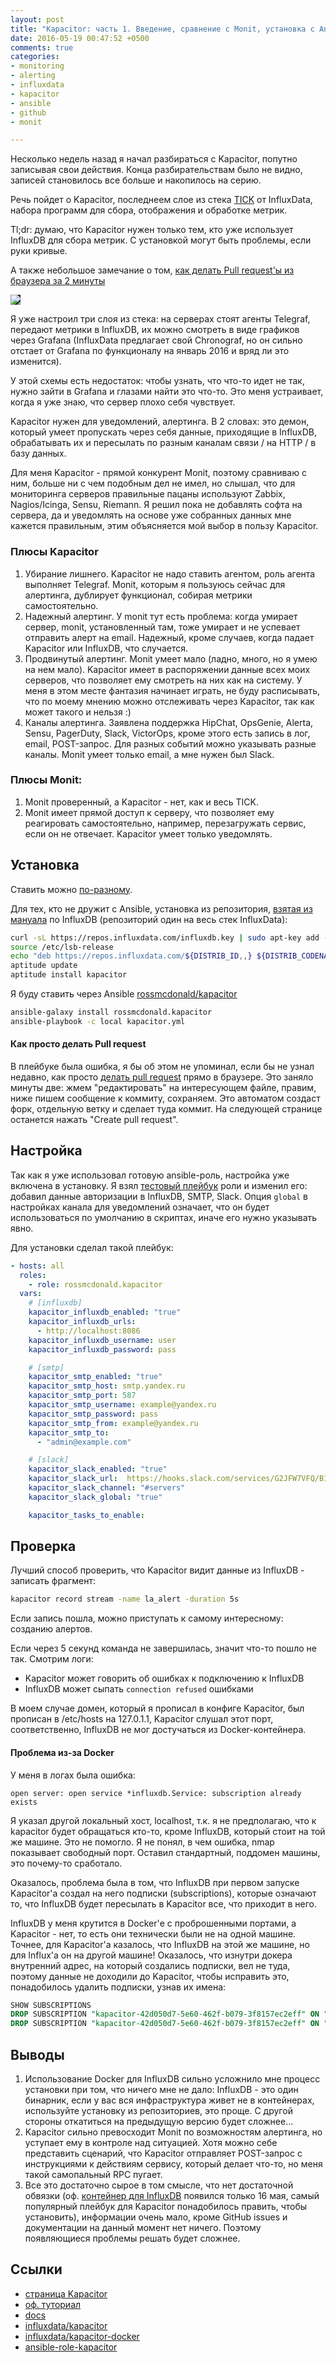 ```yaml
---
layout: post
title: "Kapacitor: часть 1. Введение, сравнение с Monit, установка с Ansible и без, настройка"
date: 2016-05-19 00:47:52 +0500
comments: true
categories:
- monitoring
- alerting
- influxdata
- kapacitor
- ansible
- github
- monit

---
```


Несколько недель назад я начал разбираться с Kapacitor, попутно записывая свои действия. Конца разбирательствам было не видно, записей становилось все больше и накопилось на серию.

Речь пойдет о Kapacitor, последнеем слое из стека [TICK](https://influxdata.com/get-started/what-is-the-tick-stack/) от InfluxData, набора программ для сбора, отображения и обработке метрик.

Tl;dr: думаю, что Kapacitor нужен только тем, кто уже использует InfluxDB для сбора метрик. С установкой могут быть проблемы, если руки кривые.

А также небольшое замечание о том, [как делать Pull request'ы из браузера за 2 минуты](/blog/2016/05/19/kapacitor-ansible-install-monit-comparsion/#github-pull-request)


<img style="background:#1F242D" src="/images/2016-05/kapacitor.svg" />

<!-- more -->

Я уже настроил три слоя из стека: на серверах стоят агенты Telegraf, передают метрики в InfluxDB, их можно смотреть в виде графиков через Grafana (InfluxData предлагает свой Chronograf, но он сильно отстает от Grafana по функционалу на январь 2016 и вряд ли это изменится).

У этой схемы есть недостаток: чтобы узнать, что что-то идет не так, нужно зайти в Grafana и глазами найти это что-то. Это меня устраивает, когда я уже знаю, что сервер плохо себя чувствует.

Kapacitor нужен для уведомлений, алертинга. В 2 словах: это демон, который умеет пропускать через себя данные, приходящие в InfluxDB, обрабатывать их и пересылать по разным каналам связи / на HTTP / в базу данных.

Для меня Kapacitor - прямой конкурент Monit, поэтому сравниваю с ним, больше ни с чем подобным дел не имел, но слышал, что для мониторинга серверов правильные пацаны используют Zabbix, Nagios/Icinga, Sensu, Riemann. Я решил пока не добавлять софта на сервера, да и уведомлять на основе уже собранных данных мне кажется правильным, этим объясняется мой выбор в пользу Kapacitor.

### Плюсы Kapacitor
1. Убирание лишнего. Kapacitor не надо ставить агентом, роль агента выполняет Telegraf. Monit, которым я пользуюсь сейчас для алертинга, дублирует функционал, собирая метрики самостоятельно.
2. Надежный алертинг. У monit тут есть проблема: когда умирает сервер, monit, установленный там, тоже умирает и не успевает отправить алерт на email. Надежный, кроме случаев, когда падает Kapacitor или InfluxDB, что случается.
3. Продвинутый алертинг. Monit умеет мало (ладно, много, но я умею на нем мало). Kapacitor имеет в распоряжении данные всех моих серверов, что позволяет ему смотреть на них как на систему. У меня в этом месте фантазия начинает играть, не буду расписывать, что по моему мнению можно отслеживать через Kapacitor, так как может такого и нельзя :)
4. Каналы алертинга. Заявлена поддержка HipChat, OpsGenie, Alerta, Sensu, PagerDuty, Slack, VictorOps, кроме этого есть запись в лог, email, POST-запрос. Для разных событий можно указывать разные каналы. Monit умеет только email, а мне нужен был Slack.

### Плюсы Monit:
1. Monit проверенный, а Kapacitor - нет, как и весь TICK.
2. Monit имеет прямой доступ к серверу, что позволяет ему реагировать самостоятельно, например, перезагружать сервис, если он не отвечает. Kapacitor умеет только уведомлять.


## Установка
Ставить можно [по-разному](https://influxdata.com/downloads/#kapacitor).

Для тех, кто не дружит с Ansible, установка из репозитория, [взятая из мануала](https://docs.influxdata.com/influxdb/v0.13/introduction/installation/) по InfluxDB (репозиторий один на весь стек InfluxData):

``` sh
curl -sL https://repos.influxdata.com/influxdb.key | sudo apt-key add -
source /etc/lsb-release
echo "deb https://repos.influxdata.com/${DISTRIB_ID,,} ${DISTRIB_CODENAME} stable" | sudo tee /etc/apt/sources.list.d/influxdb.list
aptitude update
aptitude install kapacitor
```

Я буду ставить через Ansible [rossmcdonald/kapacitor](https://github.com/rossmcdonald/kapacitor)

``` sh
ansible-galaxy install rossmcdonald.kapacitor
ansible-playbook -c local kapacitor.yml
```

#### <a name="github-pull-request"></a>Как просто делать Pull request
В плейбуке была ошибка, я бы об этом не упоминал, если бы не узнал недавно, как просто [делать pull request](https://github.com/rossmcdonald/kapacitor/pull/1) прямо в браузере. Это заняло минуты две: жмем "редактировать" на интересующем файле, правим, ниже пишем сообщение к коммиту, сохраняем. Это автоматом создаст форк, отдельную ветку и сделает туда коммит. На следующей странице останется нажать "Create pull request".



## Настройка
Так как я уже использовал готовую ansible-роль, настройка уже включена в установку. Я взял [тестовый плейбук](https://github.com/rossmcdonald/kapacitor/blob/master/test.yml) роли и изменил его: добавил данные авторизации в InfluxDB, SMTP, Slack. Опция `global` в настройках канала для уведомлений означает, что он будет использоваться по умолчанию в скриптах, иначе его нужно указывать явно.


Для установки сделал такой плейбук:

``` yaml kapacitor.yml
- hosts: all
  roles:
    - role: rossmcdonald.kapacitor
  vars:
    # [influxdb]
    kapacitor_influxdb_enabled: "true"
    kapacitor_influxdb_urls:
      - http://localhost:8086
    kapacitor_influxdb_username: user
    kapacitor_influxdb_password: pass

    # [smtp]
    kapacitor_smtp_enabled: "true"
    kapacitor_smtp_host: smtp.yandex.ru
    kapacitor_smtp_port: 587
    kapacitor_smtp_username: example@yandex.ru
    kapacitor_smtp_password: pass
    kapacitor_smtp_from: example@yandex.ru
    kapacitor_smtp_to:
      - "admin@example.com"

    # [slack]
    kapacitor_slack_enabled: "true"
    kapacitor_slack_url:  https://hooks.slack.com/services/G2JFW7VFQ/B13UHEN5X/9J6IVIcUw9FGCeF7hfjFNGBn # url ненастоящий
    kapacitor_slack_channel: "#servers"
    kapacitor_slack_global: "true"

    kapacitor_tasks_to_enable:
```


## Проверка
Лучший способ проверить, что Kapacitor видит данные из InfluxDB - записать фрагмент:

``` sh
kapacitor record stream -name la_alert -duration 5s
```

Если запись пошла, можно приступать к самому интересному: созданию алертов.

Если через 5 секунд команда не завершилась, значит что-то пошло не так.
Смотрим логи:

- Kapacitor может говорить об ошибках к подключению к InfluxDB
- InfluxDB может сыпать `connection refused` ошибками

В моем случае домен, который я прописал в конфиге Kapacitor, был прописан в /etc/hosts на 127.0.1.1, Kapacitor слушал этот порт, соответственно, InfluxDB не мог достучаться из Docker-контейнера.


#### Проблема из-за Docker
У меня в логах была ошибка:

```
open server: open service *influxdb.Service: subscription already exists
```

Я указал другой локальный хост, localhost, т.к. я не предполагаю, что к kapacitor будет обращаться кто-то, кроме InfluxDB, который стоит на той же машине. Это не помогло. Я не понял, в чем ошибка, nmap показывает свободный порт. Оставил стандартный, поддомен машины, это почему-то сработало.

Оказалось, проблема была в том, что InfluxDB при первом запуске Kapacitor'а создал на него подписки (subscriptions), которые означают то, что InfluxDB будет пересылать в Kapacitor все, что приходит в него.

InfluxDB у меня крутится в Docker'е с проброшенными портами, а Kapacitor - нет, то есть они технически были не на одной машине. Точнее, для Kapacitor'а казалось, что InfluxDB на этой же машине, но для Influx'a он на другой машине! Оказалось, что изнутри докера внутренний адрес, на который создались подписки, вел не туда, поэтому данные не доходили до Kapacitor, чтобы исправить это, понадобилось удалить подписки, узнав их имена:

``` sql
SHOW SUBSCRIPTIONS
DROP SUBSCRIPTION "kapacitor-42d050d7-5e60-462f-b079-3f8157ec2eff" ON "telegraf"."default"
DROP SUBSCRIPTION "kapacitor-42d050d7-5e60-462f-b079-3f8157ec2eff" ON "_internal"."monitor"
```


## Выводы
1. Использование Docker для InfluxDB сильно усложнило мне процесс установки при том, что ничего мне не дало: InfluxDB - это один бинарник, если у вас вся инфраструктура живет не в контейнерах, используйте установку из репозиториев, это проще. С другой стороны откатиться на предыдущую версию будет сложнее...
2. Kapacitor сильно превосходит Monit по возможностям алертинга, но уступает ему в контроле над ситуацией. Хотя можно себе представить сценарий, что Kapacitor отправляет POST-запрос с инструкциями к действиям сервису, который делает что-то, но меня такой самопальный RPC пугает.
3. Все это достаточно сырое в том смысле, что нет достаточной обвязки (оф. [контейнер для InfluxDB](https://hub.docker.com/r/library/influxdb/) появился только 16 мая, самый популярный плейбук для Kapacitor понадобилось править, чтобы установить), информации очень мало, кроме GitHub issues и документации на данный момент нет ничего. Поэтому появляющиеся проблемы решать будет сложнее.


## Ссылки
- [страница Kapacitor](https://influxdata.com/time-series-platform/kapacitor/)
- [оф. туториал](https://influxdata.com/get-started/configuring-alerts-with-kapacitor/)
- [docs](https://docs.influxdata.com/kapacitor/v0.12/)
- [influxdata/kapacitor](https://github.com/influxdata/kapacitor)
- [influxdata/kapacitor-docker](https://github.com/influxdata/kapacitor-docker)
- [ansible-role-kapacitor](https://github.com/rossmcdonald/kapacitor)
